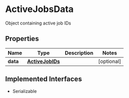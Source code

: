 

# ActiveJobsData

Object containing active job IDs

## Properties

Name | Type | Description | Notes
------------ | ------------- | ------------- | -------------
**data** | [**ActiveJobIDs**](ActiveJobIDs.md) |  |  [optional]


## Implemented Interfaces

* Serializable


